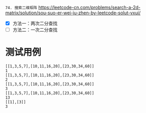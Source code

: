
`74. 搜索二维矩阵` https://leetcode-cn.com/problems/search-a-2d-matrix/solution/sou-suo-er-wei-ju-zhen-by-leetcode-solut-vxui/
- [x] 方法一：两次二分查找
- [ ] 方法二：一次二分查找

# 测试用例

```
[[1,3,5,7],[10,11,16,20],[23,30,34,60]]
1
[[1,3,5,7],[10,11,16,20],[23,30,34,60]]
2
[[1,3,5,7],[10,11,16,20],[23,30,34,60]]
3
[[1,3,5,7],[10,11,16,20],[23,30,34,60]]
13
[[1],[3]]
3
```
